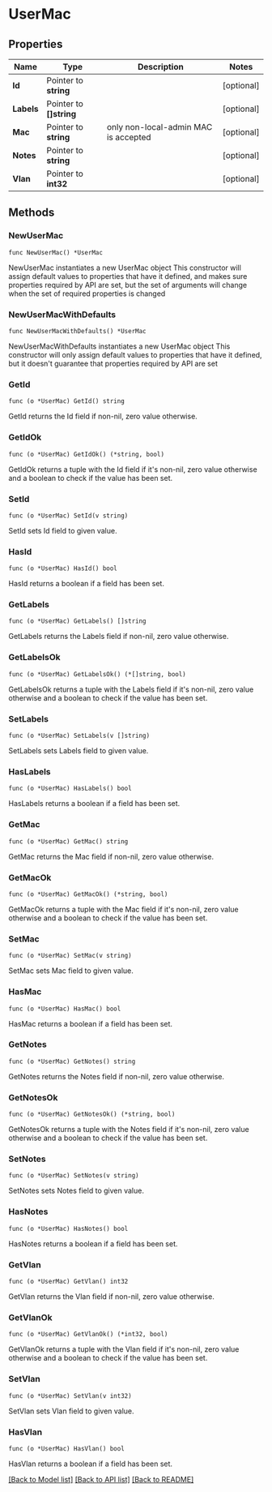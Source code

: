 # UserMac

## Properties

Name | Type | Description | Notes
------------ | ------------- | ------------- | -------------
**Id** | Pointer to **string** |  | [optional] 
**Labels** | Pointer to **[]string** |  | [optional] 
**Mac** | Pointer to **string** | only non-local-admin MAC is accepted | [optional] 
**Notes** | Pointer to **string** |  | [optional] 
**Vlan** | Pointer to **int32** |  | [optional] 

## Methods

### NewUserMac

`func NewUserMac() *UserMac`

NewUserMac instantiates a new UserMac object
This constructor will assign default values to properties that have it defined,
and makes sure properties required by API are set, but the set of arguments
will change when the set of required properties is changed

### NewUserMacWithDefaults

`func NewUserMacWithDefaults() *UserMac`

NewUserMacWithDefaults instantiates a new UserMac object
This constructor will only assign default values to properties that have it defined,
but it doesn't guarantee that properties required by API are set

### GetId

`func (o *UserMac) GetId() string`

GetId returns the Id field if non-nil, zero value otherwise.

### GetIdOk

`func (o *UserMac) GetIdOk() (*string, bool)`

GetIdOk returns a tuple with the Id field if it's non-nil, zero value otherwise
and a boolean to check if the value has been set.

### SetId

`func (o *UserMac) SetId(v string)`

SetId sets Id field to given value.

### HasId

`func (o *UserMac) HasId() bool`

HasId returns a boolean if a field has been set.

### GetLabels

`func (o *UserMac) GetLabels() []string`

GetLabels returns the Labels field if non-nil, zero value otherwise.

### GetLabelsOk

`func (o *UserMac) GetLabelsOk() (*[]string, bool)`

GetLabelsOk returns a tuple with the Labels field if it's non-nil, zero value otherwise
and a boolean to check if the value has been set.

### SetLabels

`func (o *UserMac) SetLabels(v []string)`

SetLabels sets Labels field to given value.

### HasLabels

`func (o *UserMac) HasLabels() bool`

HasLabels returns a boolean if a field has been set.

### GetMac

`func (o *UserMac) GetMac() string`

GetMac returns the Mac field if non-nil, zero value otherwise.

### GetMacOk

`func (o *UserMac) GetMacOk() (*string, bool)`

GetMacOk returns a tuple with the Mac field if it's non-nil, zero value otherwise
and a boolean to check if the value has been set.

### SetMac

`func (o *UserMac) SetMac(v string)`

SetMac sets Mac field to given value.

### HasMac

`func (o *UserMac) HasMac() bool`

HasMac returns a boolean if a field has been set.

### GetNotes

`func (o *UserMac) GetNotes() string`

GetNotes returns the Notes field if non-nil, zero value otherwise.

### GetNotesOk

`func (o *UserMac) GetNotesOk() (*string, bool)`

GetNotesOk returns a tuple with the Notes field if it's non-nil, zero value otherwise
and a boolean to check if the value has been set.

### SetNotes

`func (o *UserMac) SetNotes(v string)`

SetNotes sets Notes field to given value.

### HasNotes

`func (o *UserMac) HasNotes() bool`

HasNotes returns a boolean if a field has been set.

### GetVlan

`func (o *UserMac) GetVlan() int32`

GetVlan returns the Vlan field if non-nil, zero value otherwise.

### GetVlanOk

`func (o *UserMac) GetVlanOk() (*int32, bool)`

GetVlanOk returns a tuple with the Vlan field if it's non-nil, zero value otherwise
and a boolean to check if the value has been set.

### SetVlan

`func (o *UserMac) SetVlan(v int32)`

SetVlan sets Vlan field to given value.

### HasVlan

`func (o *UserMac) HasVlan() bool`

HasVlan returns a boolean if a field has been set.


[[Back to Model list]](../README.md#documentation-for-models) [[Back to API list]](../README.md#documentation-for-api-endpoints) [[Back to README]](../README.md)


